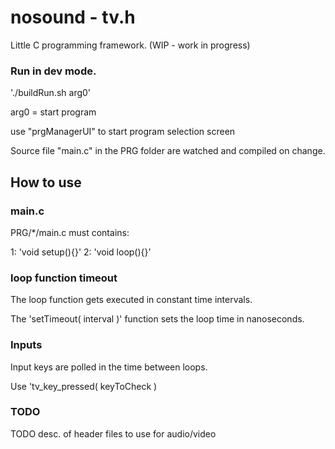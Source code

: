 # nosound - tv.h
Little C programming framework.
(WIP - work in progress)


### Run in dev mode.
'./buildRun.sh arg0'

arg0 = start program

use "prgManagerUI" to start program selection screen


Source file "main.c" in the PRG folder are watched and compiled on change.


## How to use

### main.c
PRG/*/main.c must contains:

1: 'void setup(){}'
2: 'void loop(){}'

### loop function timeout
The loop function gets executed in constant time intervals.

The 'setTimeout( interval )' function sets the loop time in nanoseconds.

###	Inputs

Input keys are polled in the time between loops.

Use 'tv_key_pressed( keyToCheck )


### TODO
TODO desc. of header files to use for audio/video

